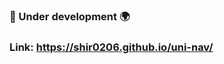 ### :round_pushpin: Under development :earth_africa:

### Link: https://shir0206.github.io/uni-nav/


